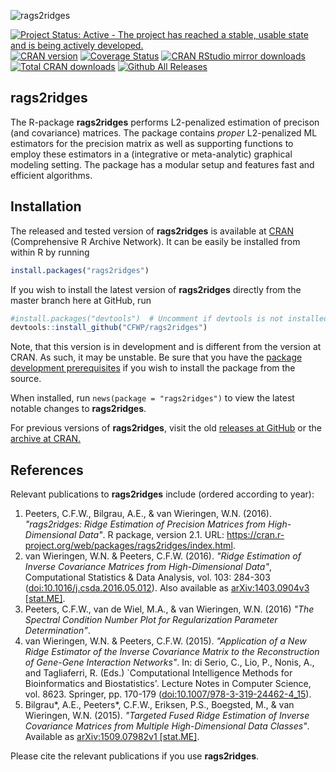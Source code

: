 ![rags2ridges](https://github.com/CFWP/rags2ridges/blob/master/inst/RAGS.png)


[![Project Status: Active - The project has reached a stable, usable state and is being actively developed.](http://www.repostatus.org/badges/latest/active.svg)](http://www.repostatus.org/#active)
[![CRAN version](http://www.r-pkg.org/badges/version/rags2ridges)](http://cran.r-project.org/package=rags2ridges)
[![Coverage Status](https://img.shields.io/codecov/c/github/CFWP/rags2ridges/master.svg)](https://codecov.io/github/CFWP/rags2ridges?branch=master)
[![CRAN RStudio mirror downloads](http://cranlogs.r-pkg.org/badges/rags2ridges)](http://cran.r-project.org/web/packages/rags2ridges/index.html)
[![Total CRAN downloads](http://cranlogs.r-pkg.org/badges/grand-total/rags2ridges)](http://www.r-pkg.org/pkg/rags2ridges)
[![Github All Releases](https://img.shields.io/github/downloads/CFWP/rags2ridges/total.svg?maxAge=2592000)]()


**rags2ridges**
---------------

The R-package **rags2ridges** performs L2-penalized estimation of precison (and covariance) matrices. 
The package contains *proper* L2-penalized ML estimators for the precision matrix as well as supporting functions to employ these estimators in a (integrative or meta-analytic) graphical modeling setting. 
The package has a modular setup and features fast and efficient algorithms.

## Installation

The released and tested version of **rags2ridges** is available at
[CRAN](http://cran.r-project.org/package=rags2ridges) (Comprehensive R Archive Network). It can be easily be installed from within R by running

```R
install.packages("rags2ridges")
```

If you wish to install the latest version of **rags2ridges** directly from the master branch here at GitHub, run

```R
#install.packages("devtools")  # Uncomment if devtools is not installed
devtools::install_github("CFWP/rags2ridges")
```

Note, that this version is in development and is different from the version at CRAN. As such, it may be unstable. Be sure that you have the
[package development prerequisites](http://www.rstudio.com/ide/docs/packages/prerequisites) if you wish to install the package from the source.

When installed, run `news(package = "rags2ridges")` to view the latest notable changes to **rags2ridges**.

For previous versions of **rags2ridges**, visit the old [releases at GitHub](https://github.com/AEBilgrau/rags2ridges/releases) or the [archive at CRAN.](http://cran.r-project.org/src/contrib/Archive/rags2ridges/)


## References

Relevant publications to **rags2ridges** include (ordered according to year):

 1. Peeters, C.F.W., Bilgrau, A.E., & van Wieringen, W.N. (2016). 
    *"rags2ridges: Ridge Estimation of Precision Matrices from High-Dimensional Data"*. 
    R package, version 2.1. 
    URL: https://cran.r-project.org/web/packages/rags2ridges/index.html.
 2. van Wieringen, W.N. & Peeters, C.F.W. (2016).
    *"Ridge Estimation of Inverse Covariance Matrices from High-Dimensional Data"*, 
    Computational Statistics & Data Analysis, vol. 103: 284-303
    ([doi:10.1016/j.csda.2016.05.012](http://www.sciencedirect.com/science/article/pii/S0167947316301141)).
    Also available as [arXiv:1403.0904v3 \[stat.ME\]](http://arxiv.org/abs/1403.0904).
 3. Peeters, C.F.W., van de Wiel, M.A., & van Wieringen, W.N. (2016)
    *"The Spectral Condition Number Plot for Regularization Parameter Determination"*.
 4. van Wieringen, W.N. & Peeters, C.F.W. (2015).
    *"Application of a New Ridge Estimator of the Inverse Covariance Matrix
    to the Reconstruction of Gene-Gene Interaction Networks"*.
    In: di Serio, C., Lio, P., Nonis, A., and Tagliaferri, R. (Eds.)
    `Computational Intelligence Methods for Bioinformatics and Biostatistics'.
    Lecture Notes in Computer Science, vol. 8623. Springer, pp. 170-179
    ([doi:10.1007/978-3-319-24462-4_15](http://link.springer.com/chapter/10.1007%2F978-3-319-24462-4_15)).
 5. Bilgrau\*, A.E., Peeters\*, C.F.W., Eriksen, P.S., Boegsted, M., & van Wieringen, W.N. (2015).
    *"Targeted Fused Ridge Estimation of Inverse Covariance Matrices from Multiple High-Dimensional Data Classes"*.
    Available as [arXiv:1509.07982v1 \[stat.ME\]](http://arxiv.org/abs/1509.07982). 

Please cite the relevant publications if you use **rags2ridges**.

